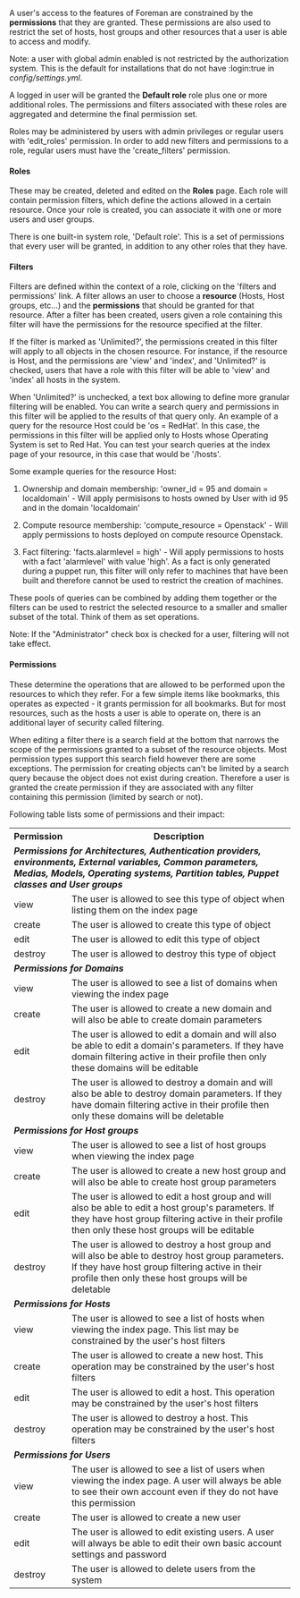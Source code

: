 A user's access to the features of Foreman are constrained by the **permissions** that they are granted. These permissions are also used to restrict the set of hosts, host groups and other resources that a user is able to access and modify.

Note: a user with global admin enabled is not restricted by the authorization system. This is the default for installations that do not have :login:true in _config/settings.yml_.

A logged in user will be granted the **Default role** role plus one or more additional roles. The permissions and filters associated with these roles are aggregated and determine the final permission set.

Roles may be administered by users with admin privileges or regular users with 'edit_roles' permission. In order to add new filters and permissions to a role, regular users must have the 'create_filters' permission.

#### Roles

These may be created, deleted and edited on the **Roles** page. Each role will contain permission filters, which define the actions allowed in a certain resource. Once your role is created, you can associate it with one or more users and user groups.

There is one built-in system role, 'Default role'. This is a set of permissions that every user will be granted, in addition to any other roles that they have.

#### Filters

Filters are defined within the context of a role, clicking on the 'filters and permissions' link. A filter allows an user to choose a **resource** (Hosts, Host groups, etc...) and the **permissions** that should be granted for that resource. After a filter has been created, users given a role containing this filter will have the permissions for the resource specified at the filter.

If the filter is marked as 'Unlimited?', the permissions created in this filter will apply to all objects in the chosen resource. For instance, if the resource is Host, and the permissions are 'view' and 'index', and 'Unlimited?' is checked, users that have a role with this filter will be able to 'view' and 'index' all hosts in the system.

When 'Unlimited?' is unchecked, a text box allowing to define more granular filtering will be enabled. You can write a search query and permissions in this filter will be applied to the results of that query only. An example of a query for the resource Host could be 'os = RedHat'. In this case, the permissions in this filter will be applied only to Hosts whose Operating System is set to Red Hat. You can test your search queries at the index page of your resource, in this case that would be '/hosts'.

Some example queries for the resource Host:

1. Ownership and domain membership: 'owner_id = 95 and domain = localdomain' -  Will apply permisisons to hosts owned by User with id 95 and in the domain 'localdomain'


2. Compute resource membership: 'compute_resource = Openstack' - Will apply permissions to hosts deployed on compute resource Openstack.


3. Fact filtering: 'facts.alarmlevel = high' - Will apply permissions to hosts with a fact 'alarmlevel' with value 'high'. As a fact is only generated during a puppet run, this filter will only refer to machines that have been built and therefore cannot be used to restrict the creation of machines.


These pools of queries can be combined by adding them together or the filters can be used to restrict the selected resource to a smaller and smaller subset of the total. Think of them as set operations.

Note: If the "Administrator" check box is checked for a user, filtering will not take effect.

#### Permissions

These determine the operations that are allowed to be performed upon the resources to which they refer. For a few simple items like bookmarks, this operates as expected - it grants permission for all bookmarks. But for most resources, such as the hosts a user is able to operate on, there is an additional layer of security called filtering.

When editing a filter there is a search field at the bottom that narrows the scope of the permissions granted to a subset of the resource objects. Most permission types support this search field however there are some exceptions. The permission for creating objects can't be limited by a search query because the object does not exist during creation. Therefore a user is granted the create permission if they are associated with any filter containing this permission (limited by search or not).

Following table lists some of permissions and their impact:

<table class="table table-bordered table-condensed">
    <tbody><tr>
      <th>Permission</th>
      <th>Description</th>
    </tr>
    <tr>
      <td colspan="2"><strong><em>Permissions for Architectures, Authentication providers, environments, External variables, Common parameters, Medias, Models, Operating systems, Partition tables, Puppet classes and User groups</em></strong></td>
    </tr>
    <tr>
      <td>view</td>
      <td>The user is allowed to see this type of object when listing them on the index page</td>
    </tr>
    <tr>
      <td>create</td>
      <td>The user is allowed to create this type of object </td>
    </tr>
    <tr>
      <td>edit</td>
      <td>The user is allowed to edit this type of object</td>
    </tr>
    <tr>
      <td>destroy</td>
      <td>The user is allowed to destroy this type of object</td>
    </tr>
    <tr>
      <td colspan="2"><strong><em>Permissions for Domains</em></strong></td>
    </tr>
    <tr>
      <td>view</td>
      <td>The user is allowed to see a list of domains when viewing the index page</td>
    </tr>
    <tr>
      <td>create</td>
      <td>The user is allowed to create a new domain and will also be able to create domain parameters </td>
    </tr>
    <tr>
      <td>edit</td>
      <td>The user is allowed to edit a domain and will also be able to edit a domain's parameters. If they have domain filtering active in their profile then only these domains will be editable</td>
    </tr>
    <tr>
      <td>destroy</td>
      <td>The user is allowed to destroy a domain and will also be able to destroy domain parameters. If they have domain filtering active in their profile then only these domains will be deletable</td>
    </tr>
    <tr>
      <td colspan="2"><strong><em>Permissions for Host groups</em></strong></td>
    </tr>
    <tr>
      <td>view</td>
      <td>The user is allowed to see a list of host groups when viewing the index page</td>
    </tr>
    <tr>
      <td>create</td>
      <td>The user is allowed to create a new host group and will also be able to create host group parameters </td>
    </tr>
    <tr>
      <td>edit</td>
      <td>The user is allowed to edit a host group and will also be able to edit a host group's parameters. If they have host group filtering active in their profile then only these host groups will be editable</td>
    </tr>
    <tr>
      <td>destroy</td>
      <td>The user is allowed to destroy a host group and will also be able to destroy host group parameters. If they have host group filtering active in their profile then only these host groups will be deletable</td>
    </tr>
    <tr>
      <td colspan="2"><strong><em>Permissions for Hosts</em></strong></td>
    </tr>
    <tr>
      <td>view</td>
      <td>The user is allowed to see a list of hosts when viewing the index page. This list may be constrained by the user's host filters</td>
    </tr>
    <tr>
      <td>create</td>
      <td>The user is allowed to create a new host. This operation may be constrained by the user's host filters </td>
    </tr>
    <tr>
      <td>edit</td>
      <td>The user is allowed to edit a host. This operation may be constrained by the user's host filters</td>
    </tr>
    <tr>
      <td>destroy</td>
      <td>The user is allowed to destroy a host. This operation may be constrained by the user's host filters</td>
    </tr>
    <tr>
      <td colspan="2"><strong><em>Permissions for Users</em></strong></td>
    </tr>
    <tr>
      <td>view</td>
      <td>The user is allowed to see a list of users when viewing the index page. A user will always be able to see their own account even if they do not have this permission</td>
    </tr>
    <tr>
      <td>create</td>
      <td>The user is allowed to create a new user </td>
    </tr>
    <tr>
      <td>edit</td>
      <td>The user is allowed to edit existing users. A user will always be able to edit their own basic account settings and password</td>
    </tr>
    <tr>
      <td>destroy</td>
      <td>The user is allowed to delete users from the system</td>
    </tr>
  </tbody></table>
